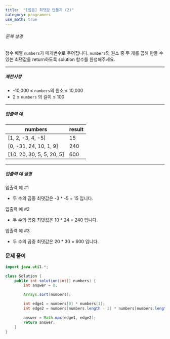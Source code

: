 ```yaml
---
title:  "[입문] 최댓값 만들기 (2)"
category: programers
use_math: true
---
```




###### 문제 설명

정수 배열 `numbers`가 매개변수로 주어집니다. `numbers`의 원소 중 두 개를 곱해 만들 수 있는 최댓값을 return하도록 solution 함수를 완성해주세요.

------

##### 제한사항

- -10,000 ≤ `numbers`의 원소 ≤ 10,000
- 2 ≤ `numbers` 의 길이 ≤ 100

------

##### 입출력 예

| numbers                   | result |
| ------------------------- | ------ |
| [1, 2, -3, 4, -5]         | 15     |
| [0, -31, 24, 10, 1, 9]    | 240    |
| [10, 20, 30, 5, 5, 20, 5] | 600    |

------

##### 입출력 예 설명

입출력 예 #1

- 두 수의 곱중 최댓값은 -3 * -5 = 15 입니다.

입출력 예 #2

- 두 수의 곱중 최댓값은 10 * 24 = 240 입니다.

입출력 예 #3

- 두 수의 곱중 최댓값은 20 * 30 = 600 입니다.



### 문제 풀이 

```java
import java.util.*;

class Solution {
    public int solution(int[] numbers) {
        int answer = 0;

        Arrays.sort(numbers);

        int edge1 = numbers[0] * numbers[1];
        int edge2 = numbers[numbers.length - 2] * numbers[numbers.length - 1];

        answer = Math.max(edge1, edge2);
        return answer;
    }
}
```





